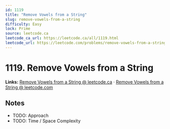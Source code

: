 ```yaml
--- 
id: 1119
title: "Remove Vowels from a String"
slug: remove-vowels-from-a-string
difficulty: Easy
lock: Prime
source: leetcode.ca
leetcode_ca_url: https://leetcode.ca/all/1119.html
leetcode_url: https://leetcode.com/problems/remove-vowels-from-a-string/
---
```


# 1119. Remove Vowels from a String

**Links:** [Remove Vowels from a String @ leetcode.ca](https://leetcode.ca/all/1119.html) · [Remove Vowels from a String @ leetcode.com](https://leetcode.com/problems/remove-vowels-from-a-string/)

## Notes
- TODO: Approach
- TODO: Time / Space Complexity
